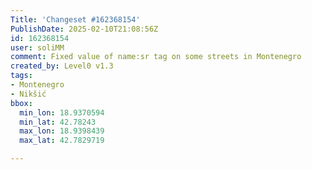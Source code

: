 ```yaml
---
Title: 'Changeset #162368154'
PublishDate: 2025-02-10T21:08:56Z
id: 162368154
user: soliMM
comment: Fixed value of name:sr tag on some streets in Montenegro
created_by: Level0 v1.3
tags:
- Montenegro
- Nikšić
bbox:
  min_lon: 18.9370594
  min_lat: 42.78243
  max_lon: 18.9398439
  max_lat: 42.7829719

---
```

